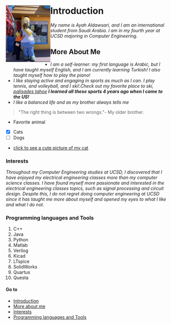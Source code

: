 
# Introduction <img src="IMG_7168.jpg" align="left" width="140">
*My name is Ayah Aldawsari, and I am an international student from Saudi Arabia. I am in my fourth year at UCSD majoring in Computer Engineering.* 


## More About Me
- *I am a self-learner: my first language is Arabic, but I have taught myself English, and I am currently learning Turkish! I also taught myself how to play the piano!*
- *I like staying active and engaging in sports as much as I can. I play tennis, and volleyball, and I ski!.Check out my favorite place to ski, [palisades tahoe](https://www.palisadestahoe.com/) **I learned all these sports 4 years ago when I came to the US!***
- *I like a balanced life and as my brother always tells me*
> "The right thing is between two wrongs."- My older brother.
- Favorite animal
- [x] Cats
- [ ] Dogs
- [click to see a cute picture of my cat](IMG_7169.jpg)
### Interests
*Throughout my Computer Engineering studies at UCSD, I discovered that I have enjoyed my electrical engineering classes more than my computer science classes. I have found myself more passionate and interested in the electrical engineering classes topics, such as signal processing and circuit design. 
Despite this, I do not regret doing computer engineering at UCSD since it has taught me more about myself and opened my eyes to what I like and what I do not.*

### Programming languages and Tools
1. C++
2. Java
3. Python
4. Matlab
5. Verilog
6. Kicad
7. LTspice
8. SolidWorks
9. Quartus
10. Questa



#### Go to
- [Introduction](#Introduction)
- [More about me](#More-About-Me)
- [Interests](#Interests)
- [Programming languages and Tools](#Programming-languages-and-Tools)










